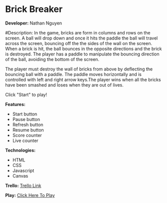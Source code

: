 # Brick Breaker




**Developer:**
Nathan Nguyen

#Description:
In the game, bricks are form in columns and rows on the screen. A ball  will drop down and once it hits the paddle the ball will travel across the screen, bouncing off the the sides of the wall on the screen. When a brick is hit, the ball bounces  in the opposite directions and the brick is destroyed. The player has a paddle to manipulate the bouncing direction of the ball, avoiding the bottom of the screen.

The player must destroy the wall of bricks from above by deflecting the bouncing ball with a paddle. The paddle moves horizontally and is controlled with left and right arrow keys.The player wins when all the bricks have been smashed and loses when they are out of lives.

Click "Start" to play!



**Features:**

* Start button
* Pause button
* Refresh button
* Resume button
* Score counter
* Live counter

**Technologies:**

* HTML
* CSS
* Javascript
* Canvas

**Trello:**
[Trello Link](https://trello.com/b/f9DCdhAm/project-1) 

**Play:**
[Click Here To Play](http://pnguye11.github.io/brickbreakers/) 
